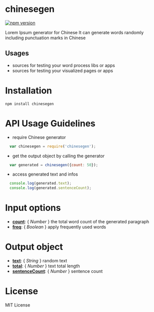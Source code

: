 # chinesegen
[![npm version](https://badge.fury.io/js/chinesegen.svg)](http://badge.fury.io/js/chinesegen)

Lorem Ipsum generator for Chinese
It can generate words randomly including punctuation marks in Chinese
## Usages
* sources for testing your word process libs or apps
* sources for testing your visualized pages or apps  

# Installation
```shell
npm install chinesegen
```

# API Usage Guidelines
- require Chinese generator
```javascript
  var chinesegen = require('chinesegen');
```

- get the output object by calling the generator
```javascript
  var generated = chinesegen({count: 50});
```

- access generated text and infos
```javascript
  console.log(generated.text);
  console.log(generated.sentenceCount);
```

# Input options
  - **<u>count</u>**: { _Number_ } the total word count of the generated paragraph
  - **<u>freq</u>**: { _Boolean_ } apply frequently used words
  
# Output object
  - **<u>text</u>**: { _String_ } random text
  - **<u>total</u>**: { _Number_ } text total length
  - **<u>sentenceCount</u>**: { _Number_ } sentence count

# License
  MIT License
